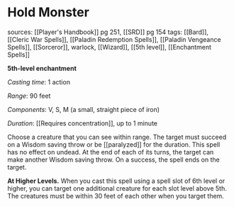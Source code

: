 # Hold Monster
sources: [[Player's Handbook]] pg 251, [[SRD]] pg 154
tags: [[Bard]], [[Cleric War Spells]], [[Paladin Redemption Spells]], [[Paladin Vengeance Spells]], [[Sorceror]], warlock, [[Wizard]], [[5th level]], [[Enchantment Spells]]

**5th-level enchantment**

*Casting time*: 1 action

*Range*: 90 feet

*Components*: V, S, M (a small, straight piece of iron)

*Duration*: [[Requires concentration]], up to 1 minute

Choose a creature that you can see within range. The target must succeed on a Wisdom saving throw or be [[paralyzed]] for the duration. This spell has no effect on undead. At the end of each of its turns, the target can make another Wisdom saving throw. On a success, the spell ends on the target.

**At Higher Levels.** When you cast this spell using a spell slot of 6th level or higher, you can target one additional creature for each slot level above 5th. The creatures must be within 30 feet of each other when you target them.
